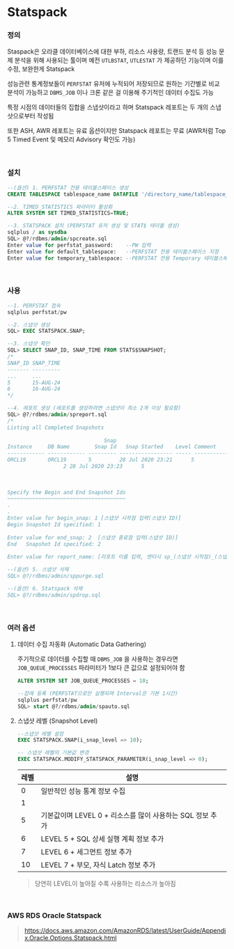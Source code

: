 Statspack
===

### 정의
Staspack은 오라클 데이터베이스에 대한 부하, 리소스 사용량, 트랜드 분석 등 성능 문제 분석을 위해 사용되는 툴이며 예전 `UTLBSTAT`, `UTLESTAT` 가 제공하던 기능이며 이를 수정, 보완한게 Statspack

성능관련 통계정보들이 `PERFSTAT` 유저에 누적되어 저장되므로 원하는 기간별로 비교 분석이 가능하고 `DBMS_JOB` 이나 크론 같은 걸 이용해 주기적인 데이터 수집도 가능

특정 시점의 데이터들의 집합을 스냅샷이라고 하며 Statspack 레포트는 두 개의 스냅샷으로부터 작성됨

또한 ASH, AWR 레포트는 유료 옵션이지만 Statspack 레포트는 무료 (AWR처럼 Top 5 Timed Event 및 메모리 Advisory 확인도 가능)

<br>

### 설치
```sql
--(옵션) 1. PERFSTAT 전용 테이블스페이스 생성
CREATE TABLESPACE tablespace_name DATAFILE '/directory_name/tablespace_filename.dbf' SIZE 100M AUTOEXTEND ON;

--2. TIMED_STATISTICS 파라미터 활성화
ALTER SYSTEM SET TIMED_STATISTICS=TRUE;

--3. STATSPACK 설치 (PERFSTAT 유저 생성 및 STAT$ 테이블 생성)
sqlplus / as sysdba
SQL> @?/rdbms/admin/spcreate.sql
Enter value for perfstat_password:    --PW 입력
Enter value for default_tablespace:   --PERFSTAT 전용 테이블스페이스 지정
Enter value for temporary_tablespace: --PERFSTAT 전용 Temporary 테이블스페이스 지정
```

<br>

### 사용
```sql
--1. PERFSTAT 접속
sqlplus perfstat/pw

--2. 스냅샷 생성
SQL> EXEC STATSPACK.SNAP;

--3. 스냅샷 확인
SQL> SELECT SNAP_ID, SNAP_TIME FROM STATS$SNAPSHOT;
/*
SNAP_ID SNAP_TIME
------- ---------
...     ...
5       15-AUG-24
6       16-AUG-24
*/

--4. 레포트 생성 (레포트를 생성하려면 스냅샷이 최소 2개 이상 필요함)
SQL> @?/rdbms/admin/spreport.sql
/*
Listing all Completed Snapshots
 
                               Snap
Instance     DB Name        Snap Id   Snap Started    Level Comment
------------ ------------ --------- ----------------- ----- --------------------
ORCL19       ORCL19       5         28 Jul 2020 23:21      5
                  2 28 Jul 2020 23:23      5
 
 
 
Specify the Begin and End Snapshot Ids
~~~~~~~~~~~~~~~~~~~~~~~~~~~~~~~~~~~~~~
.
.
Enter value for begin_snap: 1 [스냅샷 시작점 입력(스냅샷 ID)]
Begin Snapshot Id specified: 1
 
Enter value for end_snap: 2  [스냅샷 종료점 입력(스냅샷 ID)]
End   Snapshot Id specified: 2
 
Enter value for report_name: [리포트 이름 입력, 엔터시 sp_(스냅샷 시작점)_(스냅샷 종료점).lst 으로 파일 생성됨]

--(옵션) 5. 스냅샷 삭제
SQL> @?/rdbms/admin/sppurge.sql

--(옵션) 6. Statspack 삭제
SQL> @?/rdbms/admin/spdrop.sql
```

<br>

### 여러 옵션
1. 데이터 수집 자동화 (Automatic Data Gathering)

    주기적으로 데이터를 수집할 때 `DBMS_JOB` 을 사용하는 경우라면 `JOB_QUEUE_PROCESSES` 파라미터가 1보다 큰 값으로 설정되어야 함
    ```sql
    ALTER SYSTEM SET JOB_QUEUE_PROCESSES = 10;

    --잡에 등록 (PERFSTAT으로만 실행되며 Interval은 기본 1시간)
    sqlplus perfstat/pw
    SQL> start @?/rdbms/admin/spauto.sql 
    ```

1. 스냅샷 레벨 (Snapshot Level)
    ```sql
    --스냅샷 레벨 설정
    EXEC STATSPACK.SNAP(i_snap_level => 10);
 
    -- 스냅샷 레벨의 기본값 변경 
    EXEC STATSPACK.MODIFY_STATSPACK_PARAMETER(i_snap_level => 0);
    ```
    |레벨|설명|
    |-|-|
    |0|일반적인 성능 통계 정보 수집|
    |1||
    |5|기본값이며 LEVEL 0 + 리소스를 많이 사용하는 SQL 정보 추가|
    |6|LEVEL 5 + SQL 상세 실행 계획 정보 추가|
    |7|LEVEL 6 + 세그먼트 정보 추가|
    |10|LEVEL 7 + 부모, 자식 Latch 정보 추가|
    >당연히 LEVEL이 높아질 수록 사용하는 리소스가 높아짐

<br>

### AWS RDS Oracle Statspack
>https://docs.aws.amazon.com/AmazonRDS/latest/UserGuide/Appendix.Oracle.Options.Statspack.html

<br>
